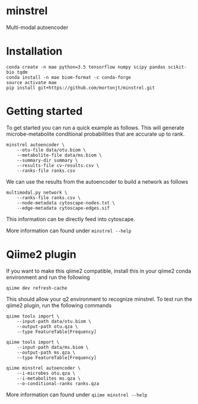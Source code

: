 # minstrel
Multi-modal autoencoder

# Installation
```
conda create -n mae python=3.5 tensorflow numpy scipy pandas scikit-bio tqdm
conda install -n mae biom-format -c conda-forge
source activate mae
pip install git+https://github.com/mortonjt/minstrel.git
```

# Getting started

To get started you can run a quick example as follows.  This will generate
microbe-metabolite conditional probabilities that are accurate up to rank.

```
minstrel autoencoder \
	--otu-file data/otu.biom \
	--metabolite-file data/ms.biom \
	--summary-dir summary \
	--results-file cv-results.csv \
	--ranks-file ranks.csv
```

We can use the results from the autoencoder to build a
network as follows
```
multimodal.py network \
	--ranks-file ranks.csv \
	--node-metadata cytoscape-nodes.txt \
	--edge-metadata cytoscape-edges.sif
```

This information can be directly feed into cytoscape.

More information can found under `minstrel --help`

# Qiime2 plugin

If you want to make this qiime2 compatible, install this in your
qiime2 conda environment and run the following

```
qiime dev refresh-cache
```

This should allow your q2 environment to recognize minstrel.  To test run
the qiime2 plugin, run the following commands

```
qiime tools import \
	--input-path data/otu.biom \
	--output-path otu.qza \
	--type FeatureTable[Frequency]

qiime tools import \
	--input-path data/ms.biom \
	--output-path ms.qza \
	--type FeatureTable[Frequency]

qiime minstrel autoencoder \
	--i-microbes otu.qza \
	--i-metabolites ms.qza \
	--o-conditional-ranks ranks.qza
```

More information can found under `qiime minstrel --help`
